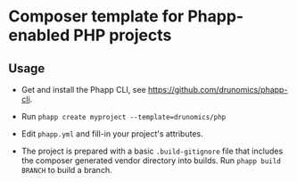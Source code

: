 # Composer template for Phapp-enabled PHP projects

## Usage

* Get and install the Phapp CLI, see https://github.com/drunomics/phapp-cli.

* Run `phapp create myproject --template=drunomics/php`

* Edit `phapp.yml` and fill-in your project's attributes.

* The project is prepared with a basic `.build-gitignore` file that includes the
  composer generated vendor directory into builds. Run `phapp build BRANCH` to
  build a branch.
